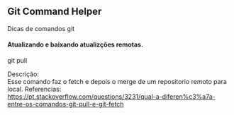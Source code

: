 ## Git Command Helper

Dicas de comandos git

#### Atualizando e baixando atualizções remotas.
git pull    

Descrição:  
Esse comando faz o fetch e depois o merge de um repositorio remoto para local.
Referencias:  
https://pt.stackoverflow.com/questions/3231/qual-a-diferen%c3%a7a-entre-os-comandos-git-pull-e-git-fetch

